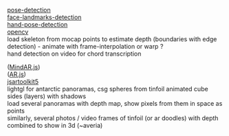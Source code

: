 [pose-detection](https://github.com/freealise/tfjs-models/tree/master/pose-detection)  
[face-landmarks-detection](https://github.com/freealise/tfjs-models/tree/master/face-landmarks-detection)  
[hand-pose-detection](https://github.com/freealise/tfjs-models/tree/master/hand-pose-detection)  
[opencv](https://docs.opencv.org/4.x/d1/d0d/tutorial_js_pose_estimation.html)  
load skeleton from mocap points to estimate depth (boundaries with edge detection) - animate with frame-interpolation or warp ?  
hand detection on video for chord transcription  
  
([MindAR.js](https://github.com/hiukim/mind-ar-js))  
([AR.js](https://github.com/AR-js-org/AR.js))  
[jsartoolkit5](https://github.com/artoolkitx/jsartoolkit5)  
lightgl for antarctic panoramas, csg spheres from tinfoil animated cube sides (layers) with shadows  
load several panoramas with depth map, show pixels from them in space as points  
similarly, several photos / video frames of tinfoil (or ar doodles) with depth combined to show in 3d (~averia)   
